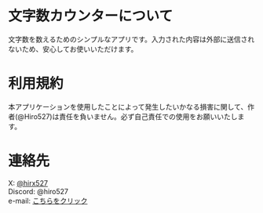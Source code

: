 # 文字数カウンターについて
文字数を数えるためのシンプルなアプリです。入力された内容は外部に送信されないため、安心してお使いいただけます。

# 利用規約
本アプリケーションを使用したことによって発生したいかなる損害に関して、作者(@Hiro527)は責任を負いません。必ず自己責任での使用をお願いいたします。

# 連絡先
X: [@hirx527](https://x.com/hirx527)<br>
Discord: @hiro527<br>
e-mail: [こちらをクリック](mailto:contact@hiro527.com)